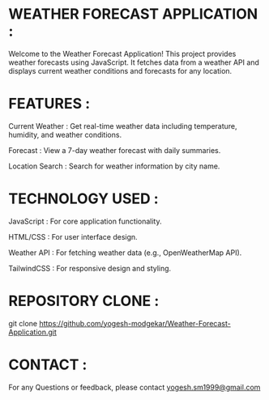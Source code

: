 # WEATHER FORECAST APPLICATION :

Welcome to the Weather Forecast Application! This project provides weather forecasts using JavaScript. It fetches data from a weather API and displays current weather conditions and forecasts for any location.

# FEATURES :
Current Weather : Get real-time weather data including temperature, humidity, and weather conditions.

Forecast : View a 7-day weather forecast with daily summaries.

Location Search : Search for weather information by city name.

# TECHNOLOGY USED :
JavaScript : For core application functionality.

HTML/CSS : For user interface design.

Weather API : For fetching weather data (e.g., OpenWeatherMap API).

TailwindCSS :  For responsive design and styling.

# REPOSITORY CLONE :

git clone https://github.com/yogesh-modgekar/Weather-Forecast-Application.git

# CONTACT :

For any Questions or feedback, please contact yogesh.sm1999@gmail.com
